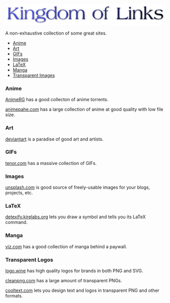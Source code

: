<p align="center">
  <img src="/images/logo.png" />
</p>

A non-exhaustive collection of some great sites.

- [Anime](#anime)
- [Art](#art)
- [GIFs](#gifs)
- [Images](#images)
- [LaTeX](#latex)
- [Manga](#manga)
- [Transparent Images](#transparent-images)

### Anime

[AnimeRG](https://animereleasegroup.blogspot.com/p/main.html) has a good collecton of anime torrents.

[animepahe.com](animepahe.com) has a large collection of anime at good quality with low file size.

### Art

[deviantart](https://www.deviantart.com/) is a paradise of good art and artists.

### GIFs

[tenor.com](https://tenor.com/) has a massive collection of GIFs.

### Images

[unsplash.com](https://unsplash.com/) is good source of freely-usable images for your blogs, projects, etc.

### LaTeX

[detexify.kirelabs.org](http://detexify.kirelabs.org/classify.html) lets you draw a symbol and tells you its LaTeX command.

### Manga

[viz.com](https://www.viz.com/) has a good collection of manga behind a paywall.

### Transparent Logos

[logo.wine](https://logo.wine/) has high quality logos for brands in both PNG and SVG.

[cleanpng.com](https://cleanpng.com/) has a large amount of transparent PNGs.

[cooltext.com](https://cooltext.com/) lets you design text and logos in transparent PNG and other formats.
